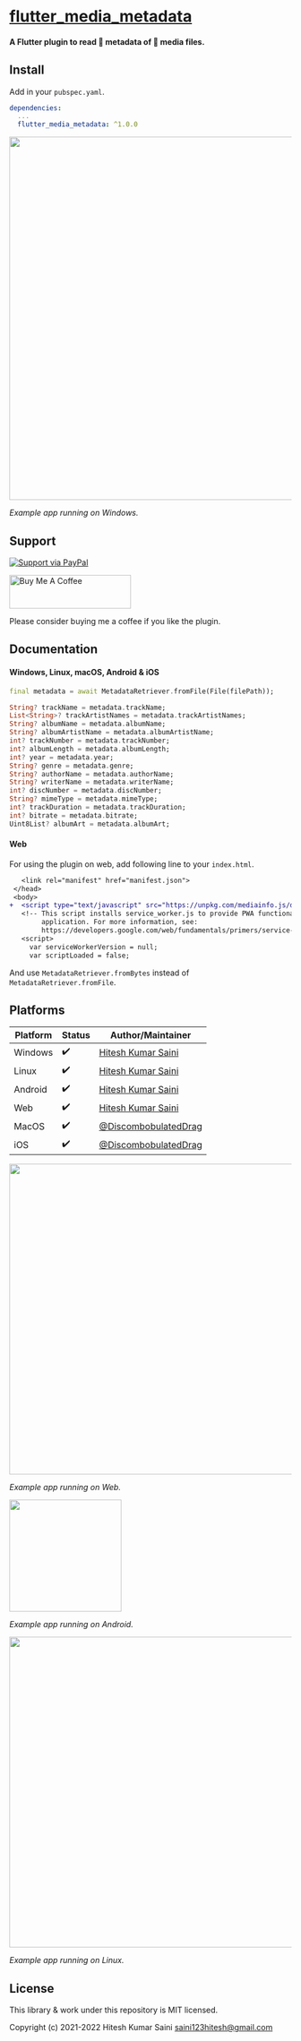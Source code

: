 # [flutter_media_metadata](https://github.com/alexmercerind/flutter_media_metadata)
#### A Flutter plugin to read 🔖 metadata of 🎵 media files.

## Install

Add in your `pubspec.yaml`.

```yaml
dependencies:
  ...
  flutter_media_metadata: ^1.0.0
```

<img width="649" src="https://user-images.githubusercontent.com/28951144/151707391-a59bd40a-5303-4dd8-af35-ff8918894dbb.png">

_Example app running on Windows._

## Support

[![Support via PayPal](https://cdn.rawgit.com/twolfson/paypal-github-button/1.0.0/dist/button.svg)](https://www.paypal.me/alexmercerind)

<a href="https://www.buymeacoffee.com/alexmercerind" target="_blank"><img width="217" height="60" src="https://cdn.buymeacoffee.com/buttons/v2/default-yellow.png" alt="Buy Me A Coffee" ></a>

Please consider buying me a coffee if you like the plugin.

## Documentation

#### Windows, Linux, macOS, Android & iOS

```dart
final metadata = await MetadataRetriever.fromFile(File(filePath));

String? trackName = metadata.trackName;
List<String>? trackArtistNames = metadata.trackArtistNames;
String? albumName = metadata.albumName;
String? albumArtistName = metadata.albumArtistName;
int? trackNumber = metadata.trackNumber;
int? albumLength = metadata.albumLength;
int? year = metadata.year;
String? genre = metadata.genre;
String? authorName = metadata.authorName;
String? writerName = metadata.writerName;
int? discNumber = metadata.discNumber;
String? mimeType = metadata.mimeType;
int? trackDuration = metadata.trackDuration;
int? bitrate = metadata.bitrate;
Uint8List? albumArt = metadata.albumArt;
```

#### Web

For using the plugin on web, add following line to your `index.html`.

```diff
   <link rel="manifest" href="manifest.json">
 </head>
 <body>
+  <script type="text/javascript" src="https://unpkg.com/mediainfo.js/dist/mediainfo.min.js"></script>
   <!-- This script installs service_worker.js to provide PWA functionality to
        application. For more information, see:
        https://developers.google.com/web/fundamentals/primers/service-workers -->
   <script>
     var serviceWorkerVersion = null;
     var scriptLoaded = false;
```

And use `MetadataRetriever.fromBytes` instead of `MetadataRetriever.fromFile`.


## Platforms

|Platform|Status   |Author/Maintainer                                             |                                                  
|--------|---------|--------------------------------------------------------------|
|Windows |✔️        |[Hitesh Kumar Saini](https://github.com/alexmercerind)        |
|Linux   |✔️        |[Hitesh Kumar Saini](https://github.com/alexmercerind)        |
|Android |✔️        |[Hitesh Kumar Saini](https://github.com/alexmercerind)        |
|Web     |✔️        |[Hitesh Kumar Saini](https://github.com/alexmercerind)        |
|MacOS   |✔️        |[@DiscombobulatedDrag](https://github.com/DiscombobulatedDrag)|
|iOS     |✔️        |[@DiscombobulatedDrag](https://github.com/DiscombobulatedDrag)|


<img width="555" src="https://user-images.githubusercontent.com/28951144/151707427-76d75f04-9efe-4b1d-80fb-fdeea73dad26.png">

_Example app running on Web._

<img width="200" src="https://user-images.githubusercontent.com/28951144/151707533-198ba2ca-d646-4bc4-811b-928f65ee03ea.png">

_Example app running on Android._

<img width="555" src="https://user-images.githubusercontent.com/28951144/151707526-319ca3f5-9849-4d57-8ea4-9595ee67e99c.png">

_Example app running on Linux._


## License 

This library & work under this repository is MIT licensed.

Copyright (c) 2021-2022 Hitesh Kumar Saini <saini123hitesh@gmail.com>
